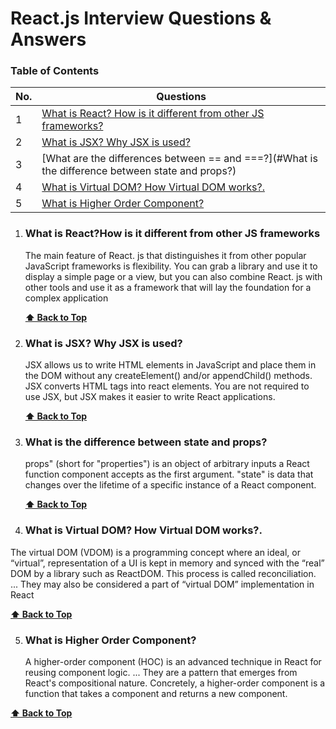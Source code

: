 # React.js Interview Questions & Answers

### Table of Contents

| No. | Questions                                                                                                             |
| --- | --------------------------------------------------------------------------------------------------------------------- |
| 1   | [What is React? How is it different from other JS frameworks?](#what-is-react)                                        |
| 2   | [What is JSX? Why JSX is used?](#What-is-JSX?-Why-JSX-is-used?)                                                             |
| 3   | [What are the differences between == and ===?](#What is the difference between state and props?)                         |
| 4   | [What is Virtual DOM? How Virtual DOM works?.](#What-is-Virtual-DOM?-How-Virtual-DOM-works)                                                       |
| 5   | [What is Higher Order Component?](#What-is-Higher-Order-Component?) |

1. ### What is React?How is it different from other JS frameworks

   The main feature of React. js that distinguishes it from other popular JavaScript frameworks is flexibility. You can grab a library and use it to display a simple page or a view, but you can also combine React. js with other tools and use it as a framework that will lay the foundation for a complex application

   **[⬆ Back to Top](#table-of-contents)**

2. ### What is JSX? Why JSX is used?

   JSX allows us to write HTML elements in JavaScript and place them in the DOM without any createElement() and/or appendChild() methods. JSX converts HTML tags into react elements. You are not required to use JSX, but JSX makes it easier to write React applications.

   **[⬆ Back to Top](#table-of-contents)**

3. ### What is the difference between state and props?
   
   props" (short for "properties") is an object of arbitrary inputs a React function component accepts as the first argument. "state" is data that changes over the lifetime of a specific instance of a React component.


   **[⬆ Back to Top](#table-of-contents)**

4. ### What is Virtual DOM? How Virtual DOM works?.

  The virtual DOM (VDOM) is a programming concept where an ideal, or “virtual”, representation of a UI is kept in memory and synced with the “real” DOM by a library such as ReactDOM. This process is called reconciliation. ... They may also be considered a part of “virtual DOM” implementation in React

   **[⬆ Back to Top](#table-of-contents)**

5. ### What is Higher Order Component?

   A higher-order component (HOC) is an advanced technique in React for reusing component logic. ... They are a pattern that emerges from React's compositional nature. Concretely, a higher-order component is a function that takes a component and returns a new component.

**[⬆ Back to Top](#table-of-contents)**
